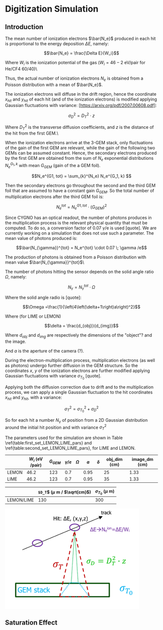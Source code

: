[comment]: <> (Please use an extension that renders LaTeX-style mathematics, such as: https://github.com/nschloe/purple-pi)

# Digitization Simulation

## Introduction

The mean number of ionization electrons $`\bar{N_e}`$ produced in each hit is proportional to the energy deposition $`\Delta E`$, namely:

```math
\bar{N_e} = \frac{\Delta E}{W_i}
```

Where $`W_i`$ is the ionization potential of the gas ($`W_i = 46-2`$ eV/pair for He/CF4 60/40)\\

Thus, the actual number of ionization electrons $`{N_e}`$ is obtained  from a Poisson distribution with a mean of $`\bar{N_e}`$.

The ionization electrons will diffuse in the drift region, hence the coordinate $`x_{hit}`$ and $`y_{hit}`$ of each hit (and of the ionization electrons) is modified applying Gaussian fluctuations with variance: [https://arxiv.org/pdf/2007.00608.pdf]:

```math
\sigma_D^2  = D_T^2 \cdot z
```

Where $`D_T^2`$ is the transverse diffusion coefficients, and $`z`$ is the distance of the hit from the first GEM.\\

When the ionization electrons arrive at the 3-GEM stack, only fluctuations of the gain of the first GEM are relevant, while the gain of the following two GEMs can be assumed constant. Hence, the secondary electrons produced by the first GEM are obtained from the sum of $`N_e`$ exponential distributions $`N_e^{G_1, k}`$ with mean $`G_{GEM}`$ (gain of the a GEM foil).

```math
N_e^{G1, tot} = \sum_{k}^{N_e} N_e^{G_1, k} 
```

Then the secondary electrons go throughout the second and the third GEM foil that are assumed to have a constant gain $`G_{GEM}`$. So the total number of multiplication electrons after the third GEM foil is:

```math 
N_e^{tot} = N_e^{G1, tot} \cdot (G_{GEM})^2
```

Since CYGNO has an optical readout, the number of photons produces in the multiplication process is the relevant physical quantity that must be computed. To do so, a conversion factor of 0.07 $`\gamma`$/e is used [quote]. We are currently working on a simulation that does not use such a parameter. The mean value of photons produced is:

```math
\bar{N_{\gamma}}^{tot} = N_e^{tot} \cdot  0.07 \; \gamma /e
```

The production of photons is obtained from a Poisson distribution with mean value $`\bar{N_{\gamma}}^{tot}`$\\

The number of photons hitting the sensor  depends on the solid angle ratio $`\Omega`$, namely:

```math  
N_{\gamma} = N_{\gamma}^{tot} \cdot \Omega
```

Where the solid angle radio is [quote]:

```math
\Omega =\frac{1}{\left(4\left(\delta+1\right)a\right)^2}
```

Where (for LIME or LEMON)

```math
\delta = \frac{d_{obj}}{d_{img}}
```

Where $`d_{obj}`$ and $`d_{img}`$ are respectively the dimensions of the "object"? and the image.

And $`a`$ is the aperture of the camera (?).

During the electron-multiplication process, multiplication electrons (as well as photons) undergo further diffusion in the GEM structure. So the coordinates $`x`$, $`y`$ of the ionization electrons are further modified applying Gaussian fluctuations with variance $`\sigma_{T_0}`$ [quote].

Applying both the diffusion correction due to drift and to the multiplication process, we can apply a single Gaussian fluctuation to the hit coordinates $`x_{hit}`$ and $`y_{hit}`$, with a variance:

```math
\sigma_T^2 = \sigma_{T_0}^2+ \sigma_D^2 
```

So for each hit a number $`N_{\gamma}`$ of position from  a 2D Gaussian distribution around the initial hit position and  with variance $`\sigma_T^2`$

The parameters used for the simulation are shown in Table \ref{table:first_set_LEMON_LIME_pars} and \ref{table:second_set_LEMON_LIME_pars}, for LIME and LEMON.


|       | $`W_i`$ (eV /pair) | $`G_{GEM}`$ | $`\gamma/e`$ | $`\Omega`$ | $`a`$ | $`\delta`$ | obj_dim (cm) | image_dm (cm) |
|-------|--------------------|-------------|--------------|------------|-------|------------|--------------|---------------|
| LEMON | 46.2               | 123         | 0.7          |            | 0.95  |            | 25           | 1.33          |
| LIME  | 46.2               | 123         | 0.7          |            | 0.95  |            | 35           | 1.33          |


|            | `$D_T`$ ($`\mu`$ m / $`\sqrt{cm}`$) | $`\sigma_{T_0}`$ ($`\mu`$ m) |
|------------|-------------------------------------|------------------------------|
| LEMON/LIME | 130                                 | 300                          |

![](digitization_MC_image.png)

##  Saturation Effect
